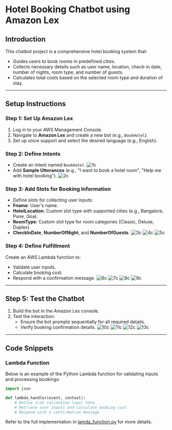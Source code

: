 # Hotel Booking Chatbot using Amazon Lex


## Introduction

This chatbot project is a comprehensive hotel booking system that:
- Guides users to book rooms in predefined cities.
- Collects necessary details such as user name, location, check-in date, number of nights, room type, and number of guests.
- Calculates total costs based on the selected room type and duration of stay.

---

## Setup Instructions

### Step 1: Set Up Amazon Lex

1. Log in to your AWS Management Console.
2. Navigate to **Amazon Lex** and create a new bot (e.g., `BookHotel`).
3. Set up voice support and select the desired language (e.g., English).

### Step 2: Define Intents

- Create an intent named `BookHotel`.
  ![1c](https://github.com/user-attachments/assets/3bc1f8d3-1995-4afe-b29d-3345e1952a0f)
- Add **Sample Utterances** (e.g., "I want to book a hotel room", "Help me with hotel booking").
  ![2c](https://github.com/user-attachments/assets/df3ae813-1972-4e62-80e4-31decae69cf9)

### Step 3: Add Slots for Booking Information

 - Define slots for collecting user inputs:
  - **Fname**: User's name.
  - **HotelLocation**: Custom slot type with supported cities (e.g., Bangalore, Pune, Goa).
  - **RoomType**: Custom slot type for room categories (Classic, Deluxe, Duplex).
  - **CheckInDate**, **NumberOfNight**, and **NumberOfGuests**.
    ![3c](https://github.com/user-attachments/assets/3607f2b0-f86f-4e40-83d3-5a91aaf5148e)
    ![4c](https://github.com/user-attachments/assets/eb681592-4c66-4163-8aef-e8b1ef83a68d)
    ![5c](https://github.com/user-attachments/assets/3f9037c9-91e8-4d27-b10e-59a41bb7eb4f)

### Step 4: Define Fulfillment

Create an AWS Lambda function to:
- Validate user inputs.
- Calculate booking cost.
- Respond with a confirmation message.
  ![6c](https://github.com/user-attachments/assets/087fb1ae-3b51-4467-b407-d3ba2069f859)
  ![7c](https://github.com/user-attachments/assets/ce36ce2a-b6dc-479b-a13d-d0ff0dfab348)
  ![8c](https://github.com/user-attachments/assets/72742873-7184-4771-a580-2a91d8b9ddc9)
  ![9c](https://github.com/user-attachments/assets/7aa1d1cd-91d7-4f9c-b52a-e9642920f3f9)

---

## Step 5: Test the Chatbot

1. Build the bot in the Amazon Lex console.
2. Test the interaction:
   - Ensure the bot prompts sequentially for all required details.
   - Verify booking confirmation details.
![10c](https://github.com/user-attachments/assets/7454ade2-8d8a-4e3a-8a74-de7ae43922a8)
![11c](https://github.com/user-attachments/assets/0bfdfca5-fed9-4590-92f0-1869eebddb80)
![12c](https://github.com/user-attachments/assets/cea57b46-e723-43c7-9efd-a43176880d5f)
![13c](https://github.com/user-attachments/assets/69dc6eec-aea6-4f39-9ebd-781756de31d9)

---

## Code Snippets

### Lambda Function
Below is an example of the Python Lambda function for validating inputs and processing bookings:

```python
import json

def lambda_handler(event, context):
    # Define slot validation logic here
    # Retrieve user inputs and calculate booking cost
    # Respond with a confirmation message
```

Refer to the full implementation in [lamda_function.py](lamda_function.py) for more details.

